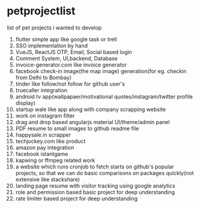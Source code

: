 # petprojectlist
list of pet projects i wanted to develop

1. flutter simple app like google task or trell
2. SSO implementation by hand
3. VueJS, ReactJS OTP, Email, Social based login
4. Comment System, UI,backend, Database
5. invoice-generator.com like invoice generator
6. facebook check-in image(the map image) generation(for eg. checkin from Delhi to Bombay)
7. tinder like follow/not follow for github user's
8. truecaller integration
9. android tv app(wallpapaer/motivational quotes/instagram/twitter profile display)
10. startup wale like app along with company scrapping website
11. work on instagram filter
12. drag and drop based angularjs material UI/theme/admin panel
13. PDF resume to small images to github readme file
14. happysale.in scrapper
15. techjockey.com like product
16. amazon pay integration 
17. facebook istantgame
18. kapwing or ffmpeg related work
19. a website which runs cronjob to fetch starts on github's popular projects, so that we can do basic comparisons on packages quickly(not extensive like stackshare)
20. landing page resume with visitor tracking using google analytics
21. role and permission based basic project for deep understanding
22. rate limiter based project for deep understanding 
